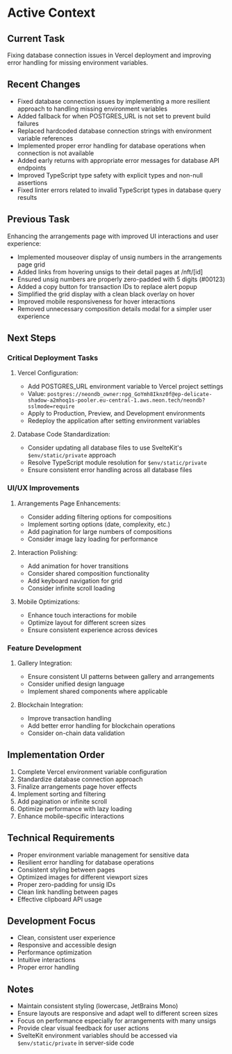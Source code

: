 # Active Context

## Current Task
Fixing database connection issues in Vercel deployment and improving error handling for missing environment variables.

## Recent Changes
- Fixed database connection issues by implementing a more resilient approach to handling missing environment variables
- Added fallback for when POSTGRES_URL is not set to prevent build failures
- Replaced hardcoded database connection strings with environment variable references
- Implemented proper error handling for database operations when connection is not available
- Added early returns with appropriate error messages for database API endpoints
- Improved TypeScript type safety with explicit types and non-null assertions
- Fixed linter errors related to invalid TypeScript types in database query results

## Previous Task
Enhancing the arrangements page with improved UI interactions and user experience:
- Implemented mouseover display of unsig numbers in the arrangements page grid
- Added links from hovering unsigs to their detail pages at /nft/[id]
- Ensured unsig numbers are properly zero-padded with 5 digits (#00123)
- Added a copy button for transaction IDs to replace alert popup
- Simplified the grid display with a clean black overlay on hover
- Improved mobile responsiveness for hover interactions
- Removed unnecessary composition details modal for a simpler user experience

## Next Steps

### Critical Deployment Tasks
1. Vercel Configuration:
   - Add POSTGRES_URL environment variable to Vercel project settings
   - Value: `postgres://neondb_owner:npg_GoYmh8Iknz0f@ep-delicate-shadow-a2mhoq1s-pooler.eu-central-1.aws.neon.tech/neondb?sslmode=require`
   - Apply to Production, Preview, and Development environments
   - Redeploy the application after setting environment variables

2. Database Code Standardization:
   - Consider updating all database files to use SvelteKit's `$env/static/private` approach
   - Resolve TypeScript module resolution for `$env/static/private`
   - Ensure consistent error handling across all database files

### UI/UX Improvements
1. Arrangements Page Enhancements:
   - Consider adding filtering options for compositions
   - Implement sorting options (date, complexity, etc.)
   - Add pagination for large numbers of compositions
   - Consider image lazy loading for performance

2. Interaction Polishing:
   - Add animation for hover transitions
   - Consider shared composition functionality
   - Add keyboard navigation for grid
   - Consider infinite scroll loading

3. Mobile Optimizations:
   - Enhance touch interactions for mobile
   - Optimize layout for different screen sizes
   - Ensure consistent experience across devices

### Feature Development
1. Gallery Integration:
   - Ensure consistent UI patterns between gallery and arrangements
   - Consider unified design language
   - Implement shared components where applicable

2. Blockchain Integration:
   - Improve transaction handling
   - Add better error handling for blockchain operations
   - Consider on-chain data validation

## Implementation Order
1. Complete Vercel environment variable configuration
2. Standardize database connection approach
3. Finalize arrangements page hover effects
4. Implement sorting and filtering
5. Add pagination or infinite scroll
6. Optimize performance with lazy loading
7. Enhance mobile-specific interactions

## Technical Requirements
- Proper environment variable management for sensitive data
- Resilient error handling for database operations
- Consistent styling between pages
- Optimized images for different viewport sizes
- Proper zero-padding for unsig IDs
- Clean link handling between pages
- Effective clipboard API usage

## Development Focus
- Clean, consistent user experience
- Responsive and accessible design
- Performance optimization
- Intuitive interactions
- Proper error handling

## Notes
- Maintain consistent styling (lowercase, JetBrains Mono)
- Ensure layouts are responsive and adapt well to different screen sizes
- Focus on performance especially for arrangements with many unsigs
- Provide clear visual feedback for user actions 
- SvelteKit environment variables should be accessed via `$env/static/private` in server-side code 